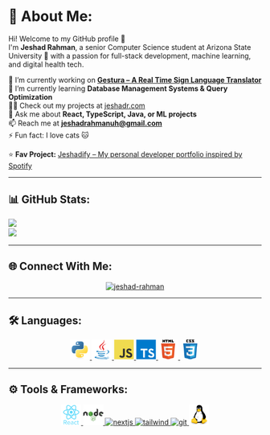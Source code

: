 # 💫 About Me:
Hi! Welcome to my GitHub profile 👋  
I'm **Jeshad Rahman**, a senior Computer Science student at Arizona State University 🌵 with a passion for full-stack development, machine learning, and digital health tech.  

🔭 I’m currently working on **[Gestura – A Real Time Sign Language Translator](https://github.com/jeshadr/ASL-Translator)**  
🌱 I’m currently learning **Database Management Systems & Query Optimization**  
👨‍💻 Check out my projects at [jeshadr.com](https://jeshadr.com)  
💬 Ask me about **React, TypeScript, Java, or ML projects**  
📫 Reach me at **jeshadrahmanuh@gmail.com**  
⚡ Fun fact: I love cats 🐱  

⭐ **Fav Project:** [Jeshadify – My personal developer portfolio inspired by Spotify](https://github.com/jeshadr/jeshad-portfolio)  

---

## 📊 GitHub Stats:
![](https://nirzak-streak-stats.vercel.app/?user=jeshadr&theme=material-palenight&hide_border=true)<br/>
![](https://github-readme-stats.vercel.app/api/top-langs/?username=jeshadr&theme=material-palenight&hide_border=true&layout=compact)

---

## 🌐 Connect With Me:
<p align="center">
  <a href="https://www.linkedin.com/in/jeshad-rahman" target="blank">
    <img align="center" src="https://raw.githubusercontent.com/rahuldkjain/github-profile-readme-generator/master/src/images/icons/Social/linked-in-alt.svg" alt="jeshad-rahman" height="30" width="40" />
  </a>
</p>

---

## 🛠️ Languages:
<p align="center">
  <a href="https://www.python.org" target="_blank" rel="noreferrer"> <img src="https://raw.githubusercontent.com/devicons/devicon/master/icons/python/python-original.svg" alt="python" width="40" height="40"/> </a>
  <a href="https://www.java.com" target="_blank" rel="noreferrer"> <img src="https://raw.githubusercontent.com/devicons/devicon/master/icons/java/java-original.svg" alt="java" width="40" height="40"/> </a>
  <a href="https://developer.mozilla.org/en-US/docs/Web/JavaScript" target="_blank" rel="noreferrer"> <img src="https://raw.githubusercontent.com/devicons/devicon/master/icons/javascript/javascript-original.svg" alt="javascript" width="40" height="40"/> </a>
  <a href="https://www.typescriptlang.org/" target="_blank" rel="noreferrer"> <img src="https://raw.githubusercontent.com/devicons/devicon/master/icons/typescript/typescript-original.svg" alt="typescript" width="40" height="40"/> </a>
  <a href="https://www.w3.org/html/" target="_blank" rel="noreferrer"> <img src="https://raw.githubusercontent.com/devicons/devicon/master/icons/html5/html5-original-wordmark.svg" alt="html5" width="40" height="40"/> </a>
  <a href="https://www.w3schools.com/css/" target="_blank" rel="noreferrer"> <img src="https://raw.githubusercontent.com/devicons/devicon/master/icons/css3/css3-original-wordmark.svg" alt="css3" width="40" height="40"/> </a>
</p>

---

## ⚙️ Tools & Frameworks:
<p align="center">
  <a href="https://reactjs.org/" target="_blank" rel="noreferrer"> <img src="https://raw.githubusercontent.com/devicons/devicon/master/icons/react/react-original-wordmark.svg" alt="react" width="40" height="40"/> </a>
  <a href="https://nodejs.org" target="_blank" rel="noreferrer"> <img src="https://raw.githubusercontent.com/devicons/devicon/master/icons/nodejs/nodejs-original-wordmark.svg" alt="nodejs" width="40" height="40"/> </a>
  <a href="https://nextjs.org/" target="_blank" rel="noreferrer"> <img src="https://cdn.worldvectorlogo.com/logos/nextjs-2.svg" alt="nextjs" width="40" height="40"/> </a>
  <a href="https://tailwindcss.com/" target="_blank" rel="noreferrer"> <img src="https://www.vectorlogo.zone/logos/tailwindcss/tailwindcss-icon.svg" alt="tailwind" width="40" height="40"/> </a>
  <a href="https://git-scm.com/" target="_blank" rel="noreferrer"> <img src="https://www.vectorlogo.zone/logos/git-scm/git-scm-icon.svg" alt="git" width="40" height="40"/> </a>
  <a href="https://www.linux.org/" target="_blank" rel="noreferrer"> <img src="https://raw.githubusercontent.com/devicons/devicon/master/icons/linux/linux-original.svg" alt="linux" width="40" height="40"/> </a>
</p>
